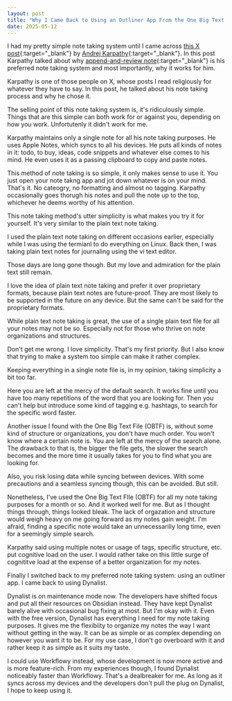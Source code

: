 ```yaml
---
layout: post
title: "Why I Came Back to Using an Outliner App From the One Big Text File (OBTF)"
date: 2025-05-12
---
```


I had my pretty simple note taking system until I came across [this X post](https://x.com/karpathy/status/1902503836067229803){:target="_blank"} by [Andrej Karpathy](https://x.com/karpathy){:target="_blank"}. In this post Karpathy talked about why [append-and-review note](https://karpathy.bearblog.dev/the-append-and-review-note/){:target="_blank"} is his preferred note taking system and most importantly, why it works for him. 

Karpathy is one of those people on X, whose posts I read religiously for whatever they have to say. In this post, he talked about his note taking process and why he chose it. 

The selling point of this note taking system is, it's ridiculously simple. Things that are this simple can both work for or against you, depending on how you work. Unfortutenly it didn't work for me.

Karpathy maintains only a single note for all his note taking purposes. He uses Apple Notes, which syncs to all his devices. He puts all kinds of notes in it: todo, to buy, ideas, code snippets and whatever else comes to his mind. He even uses it as a passing clipboard to copy and paste notes. 

This method of note taking is so simple, it only makes sense to use it. You just open your note takng app and jot down whatever is on your mind. That's it. No cateogry, no formatting and almost no tagging. Karpathy occasionally goes thorugh his notes and pull the note up to the top, whichever he deems worthy of his attention.

This note taking method's utter simplicity is what makes you try it for yourself. It's very similar to the plain text note taking. 

I used the plain text note taking on different occasions earlier, especially while I was using the termianl to do everything on Linux. Back then, I was taking plain text notes for journaling using the vi text editor.

Those days are long gone though. But my love and admiration for the plain text still remain. 

I love the idea of plain text note taking and prefer it over proprietary formats, because plain text notes are future-proof. They are most likely to be supported in the future on any device. But the same can't be said for the proprietary formats.

While plain text note taking is great, the use of a single plain text file for all your notes may not be so. Especially not for those who thrive on note organizations and structures.

Don't get me wrong. I love simplicity. That's my first priority. But I also know that trying to make a system too simple can make it rather complex. 

Keeping everything in a single note file is, in my opinion, taking simplicity a bit too far. 

Here you are left at the mercy of the default search. It works fine until you have too many repetitions of the word that you are looking for. Then you can't help but introduce some kind of tagging e.g. hashtags, to search for the specific word faster.

Another issue I found with the One Big Text File (OBTF) is, without some kind of structure or organizations, you don't have much order. You won't know where a certain note is. You are left at the mercy of the search alone. The drawback to that is, the bigger the file gets, the slower the search becomes and the more time it usually takes for you to find what you are looking for.

Also, you risk losing data while syncing between devices. With some precautions and a seamless syncing though, this can be avoided. But still.

Nonetheless, I've used the One Big Text FIle (OBTF) for all my note taking purposes for a month or so. And it worked well for me. But as I thought things through, things looked bleak. The lack of orgazation and structure would weigh heavy on me going forward as my notes gain weight. I'm afraid, finding a specific note would take an unnecessariliy long time, even for a seemingly simple search.

Karpathy said using multiple notes or usage of tags, specific structure, etc. put cognitive load on the user. I would rather take on this little surge of cognititve load at the expense of a better organization for my notes.

Finally I switched back to my preferred note taking system: using an outliner app. I came back to using Dynalist.

Dynalist is on maintenance mode now. The developers have shifted focus and put all their resources on Obsidian instead. They have kept Dynalist barely alive with occasional bug fixing at most. But I'm okay with it. Even with the free version, Dynalist has everything I need for my note taking purposes. It gives me the flexibiity to organize my notes the way I want without getting in the way. It can be as simple or as complex depending on however you want it to be. For my use case, I don't go overboard with it and rather keep it as simple as it suits my taste.

I could use Workflowy instead, whose development is now more active and is more feature-rich. From my experiences though, I found Dynalist noticeably faster than Workflowy. That's a dealbreaker for me. As long as it syncs across my devices and the developers don't pull the plug on Dynalist, I hope to keep using it.